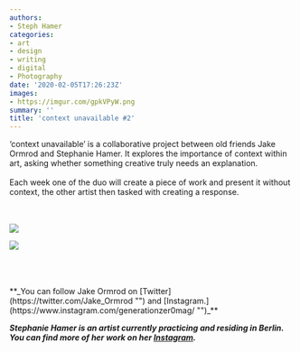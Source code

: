 ```yaml
---
authors:
- Steph Hamer
categories:
- art
- design
- writing
- digital
- Photography
date: '2020-02-05T17:26:23Z'
images:
- https://imgur.com/gpkVPyW.png
summary: ''
title: 'context unavailable #2'
---
```

‘context unavailable’ is a collaborative project between old friends Jake Ormrod and Stephanie Hamer. It explores the importance of context within art, asking whether something creative truly needs an explanation.<br>
<br>
Each week one of the duo will create a piece of work and present it without context, the other artist then tasked with creating a response.<br>
<br>
<br>

![](https://imgur.com/gpkVPyW.png "")

![](https://imgur.com/tXrMpMr.png "")

<br>
<br>
<br>
**_You can follow Jake Ormrod on [Twitter](https://twitter.com/Jake_Ormrod "") and [Instagram.](https://www.instagram.com/generationzer0mag/ "")_**

_**Stephanie Hamer is an artist currently practicing and residing in Berlin. You can find more of her work on her [Instagram](https://www.instagram.com/stephanie__hamer/ "").**_